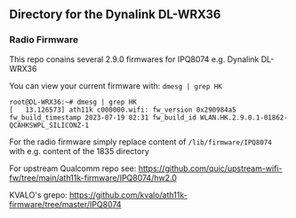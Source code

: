 ## Directory for the Dynalink DL-WRX36

### Radio Firmware

This repo conains several 2.9.0 firmwares for IPQ8074 e.g. Dynalink DL-WRX36  

You can view your current firmware with: `dmesg | grep HK`
```
root@DL-WRX36:~# dmesg | grep HK
[   13.126573] ath11k c000000.wifi: fw_version 0x290984a5 fw_build_timestamp 2023-07-19 02:31 fw_build_id WLAN.HK.2.9.0.1-01862-QCAHKSWPL_SILICONZ-1
```
For the radio firmware simply replace content of `/lib/firmware/IPQ8074` with e.g. content of the 1835 directory
  
For upstream Qualcomm repo see: https://github.com/quic/upstream-wifi-fw/tree/main/ath11k-firmware/IPQ8074/hw2.0

KVALO's grepo: https://github.com/kvalo/ath11k-firmware/tree/master/IPQ8074

